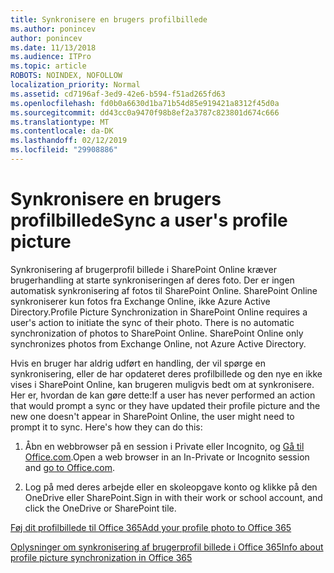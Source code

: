 ```yaml
---
title: Synkronisere en brugers profilbillede
ms.author: ponincev
author: ponincev
ms.date: 11/13/2018
ms.audience: ITPro
ms.topic: article
ROBOTS: NOINDEX, NOFOLLOW
localization_priority: Normal
ms.assetid: cd7196af-3ed9-42e6-b594-f51ad265fd63
ms.openlocfilehash: fd0b0a6630d1ba71b54d85e919421a8312f45d0a
ms.sourcegitcommit: dd43cc0a9470f98b8ef2a3787c823801d674c666
ms.translationtype: MT
ms.contentlocale: da-DK
ms.lasthandoff: 02/12/2019
ms.locfileid: "29908886"
---
```

# <a name="sync-a-users-profile-picture"></a><span data-ttu-id="b4794-102">Synkronisere en brugers profilbillede</span><span class="sxs-lookup"><span data-stu-id="b4794-102">Sync a user's profile picture</span></span>

<span data-ttu-id="b4794-p101">Synkronisering af brugerprofil billede i SharePoint Online kræver brugerhandling at starte synkroniseringen af deres foto. Der er ingen automatisk synkronisering af fotos til SharePoint Online. SharePoint Online synkroniserer kun fotos fra Exchange Online, ikke Azure Active Directory.</span><span class="sxs-lookup"><span data-stu-id="b4794-p101">Profile Picture Synchronization in SharePoint Online requires a user's action to initiate the sync of their photo. There is no automatic synchronization of photos to SharePoint Online. SharePoint Online only synchronizes photos from Exchange Online, not Azure Active Directory.</span></span>
  
<span data-ttu-id="b4794-106">Hvis en bruger har aldrig udført en handling, der vil spørge en synkronisering, eller de har opdateret deres profilbillede og den nye en ikke vises i SharePoint Online, kan brugeren muligvis bedt om at synkronisere. Her er, hvordan de kan gøre dette:</span><span class="sxs-lookup"><span data-stu-id="b4794-106">If a user has never performed an action that would prompt a sync or they have updated their profile picture and the new one doesn't appear in SharePoint Online, the user might need to prompt it to sync. Here's how they can do this:</span></span>
  
1. <span data-ttu-id="b4794-107">Åbn en webbrowser på en session i Private eller Incognito, og [Gå til Office.com](https://na01.safelinks.protection.outlook.com/?url=https%3A%2F%2Fwww.office.com%2F&amp;data=02%7C01%7C%7Cbad62c504a36446096e108d614dec653%7C72f988bf86f141af91ab2d7cd011db47%7C1%7C0%7C636719344369977864&amp;sdata=Km7ZnN8FHSouZbxOiEpQAGIKsK82SHr25uYCh3Gc%2F3s%3D&amp;reserved=0).</span><span class="sxs-lookup"><span data-stu-id="b4794-107">Open a web browser in an In-Private or Incognito session and [go to Office.com](https://na01.safelinks.protection.outlook.com/?url=https%3A%2F%2Fwww.office.com%2F&amp;data=02%7C01%7C%7Cbad62c504a36446096e108d614dec653%7C72f988bf86f141af91ab2d7cd011db47%7C1%7C0%7C636719344369977864&amp;sdata=Km7ZnN8FHSouZbxOiEpQAGIKsK82SHr25uYCh3Gc%2F3s%3D&amp;reserved=0).</span></span>
  
2. <span data-ttu-id="b4794-108">Log på med deres arbejde eller en skoleopgave konto og klikke på den OneDrive eller SharePoint.</span><span class="sxs-lookup"><span data-stu-id="b4794-108">Sign in with their work or school account, and click the OneDrive or SharePoint tile.</span></span>
  
[<span data-ttu-id="b4794-109">Føj dit profilbillede til Office 365</span><span class="sxs-lookup"><span data-stu-id="b4794-109">Add your profile photo to Office 365</span></span>](https://go.microsoft.com/fwlink/?linkid=875585)
  
[<span data-ttu-id="b4794-110">Oplysninger om synkronisering af brugerprofil billede i Office 365</span><span class="sxs-lookup"><span data-stu-id="b4794-110">Info about profile picture synchronization in Office 365</span></span>](https://go.microsoft.com/fwlink/?linkid=875586)
  

